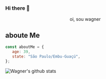 ### Hi there 👋
<p align="center">
  oi, sou wagner 
</p>

<h2> aboute Me</h2>

```javascript
const aboutMe = {
   age: 39,
   state: "São Paulo/Embu-Guaçú",
};
```
![Wagner's github stats](https://github-readme-stats.vercel.app/api?username=wagnermf&show_icons=true&hide_border=true&bg_color=white&title_color=blue&icon_color=red&text_color=black)
